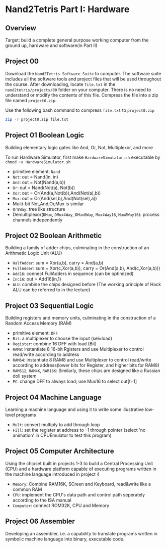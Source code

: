 # Nand2Tetris Part I: Hardware

## Overview
Target: build a complete general purpose working computer from the ground up, hardware and software(in Part II)


## Project 00

Download the `Nand2Tetris Software Suite` to computer. The software suite includes all the software tools and project files that will be used throughout the course. After downloading, locate `file.txt` in the `nand2tetris/projects/00` folder on your computer. There is no need to understand or modify the contents of this file. Compress the file into a zip file named `project0.zip`.

Use the following bash command to compress `file.txt` to `project0.zip`

```sh
zip -r project0.zip file.txt
```


## Project 01 Boolean Logic
Building elementary logic gates like And, Or, Not, Multiplexor, and more

To run Hardware Simulator, first make `HardwareSimulator.sh` executable by `chmod +x HardwareSimulator.sh`

- primitive element: `Nand`
- `Not`: out = Nand(in, in)
- `And`: out = Not(Nand(a,b))
- `Or`: out = Nand(Not(a), Not(b))
- `Xor`: out = Or(And(a,Not(b)),And(Not(a),b))
- `Mux`: out = Or(And(sel,b),And(Not(sel),a))
- Muiti-bit Not,And,Or,Mux is similar
- `Or8Way`: tree like structure
- Demultiplexor(`DMux`, `DMux4Way`, `DMux8Way`, `Mux4Way16`, `Mux8Way16`): process channels independently

## Project 02 Boolean Arithmetic
Building a family of adder chips, culminating in the construction of an Arithmetic Logic Unit (ALU)

- `HalfAdder`: sum = Xor(a,b), carry = And(a,b) 
- `FullAdder`: sum = Xor(c,Xor(a,b)), carry = Or(And(a,b), And(c,Xor(a,b)))
- `Add16`: connect FullAdders in sequence (can be optimized)
- `Inc16`: out = Add16(in,1)
- `ALU`: combine the chips designed before (The working principle of Hack ALU can be referred to in the lecture)

## Project 03 Sequential Logic
Building registers and memory units, culminating in the construction of a Random Access Memory (RAM)

- primitive element: `DFF`
- `Bit`: a multiplexer to choose the input (sel=load)
- `Register`: combine 16 DFF with load (Bit)
- `RAM8`: instantiate 8 16-bit Rgisters and use Multiplexer to control read/write according to address
- `RAM64`: instantiate 8 RAM8 and use Multiplexer to control read/write according to address(lower bits for Register, and higher bits for RAM8) 
- `RAM512`, `RAM4K`, `RAM16K`: Similarly, these chips are designed like a Russian doll system
- `PC`: change DFF to always load; use Mux16 to select out[t+1]


## Project 04 Machine Language
Learning a machine language and using it to write some illustrative low-level programs

- `Mult`: convert multiply to add through loop
- `Fill`: set the register at address to –1 through pointer (select 'no animation' in CPUEmulator to test this program)


## Project 05 Computer Architecture
Using the chipset built in projects 1-3 to build a Central Processing Unit (CPU) and a hardware platform capable of executing programs written in the machine language introduced in project 4

- `Memory`: Combine RAM16K, SCreen and Keyboard, read&write like a common RAM
- `CPU`: implement the CPU's data path and control path seperately according to the ISA manual
- `Computer`: connect ROM32K, CPU and Memory

## Project 06 Assembler
Developing an assembler, i.e. a capability to translate programs written in symbolic machine language into binary, executable code.

